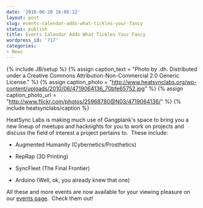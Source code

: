 ```yaml
---
date: '2010-06-20 16:08:32'
layout: post
slug: events-calendar-adds-what-tickles-your-fancy
status: publish
title: Events Calendar Adds What Tickles Your Fancy
wordpress_id: '717'
categories:
- News
---
```


{% include JB/setup %}
{% assign caption_text = "Photo by .dh. Distributed under a Creative Commons Attribution-Non-Commercial 2.0 Generic License." %}
{% assign caption_photo = "http://www.heatsynclabs.org/wp-content/uploads/2010/06/4719064136_70bfe65752.jpg" %}
{% assign caption_photo_url = "http://www.flickr.com/photos/25968780@N03/4719064136/" %}
{% include heatsynclabs/caption %}

HeatSync Labs is making much use of Gangplank's space to bring you a new lineup of meetups and hacknights for you to work on projects and discuss the field of interest a project pertains to.  These include:



	
  * Augmented Humanity (Cybernetics/Prosthetics)

	
  * RepRap (3D Printing)

	
  * SyncFleet (The Final Frontier)

	
  * Arduino (Well, ok, you already knew that one)


All these and more events are now available for your viewing pleasure on our [events page](http://www.heatsynclabs.org/events/).  Check them out!
